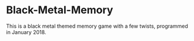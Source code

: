 # Black-Metal-Memory
This is a black metal themed memory game with a few twists, programmed in January 2018.
